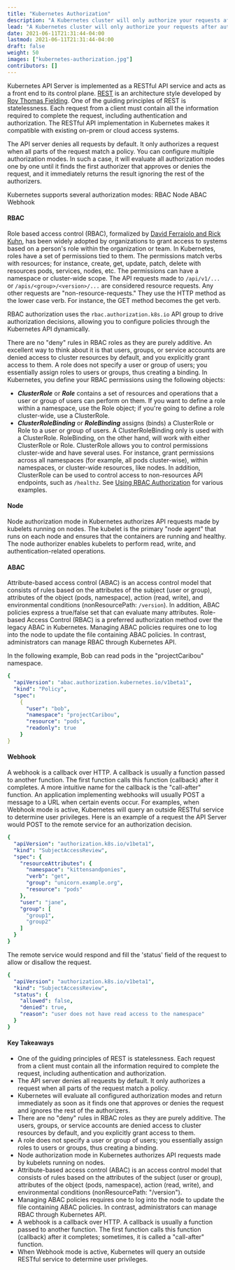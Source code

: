 ```yaml
---
title: "Kubernetes Authorization"
description: "A Kubernetes cluster will only authorize your requests after authentication. Authorization grants you access permission for resources in the cluster."
lead: "A Kubernetes cluster will only authorize your requests after authentication. Authorization grants you access permission for resources in the cluster."
date: 2021-06-11T21:31:44-04:00
lastmod: 2021-06-11T21:31:44-04:00
draft: false
weight: 50
images: ["kubernetes-authorization.jpg"]
contributors: []
---
```


Kubernetes API Server is implemented as a RESTful API service and acts as a front end to its control plane. [REST](https://www.ics.uci.edu/~fielding/pubs/dissertation/rest_arch_style.htm) is an architecture style developed by [Roy Thomas Fielding](http://www.ics.uci.edu/~fielding/). One of the guiding principles of REST is statelessness. Each request from a client must contain all the information required to complete the request, including authentication and authorization. The RESTful API implementation in Kubernetes makes it compatible with existing on-prem or cloud access systems.  

The API server denies all requests by default. It only authorizes a request when all parts of the request match a policy. You can configure multiple authorization modes. In such a case, it will evaluate all authorization modes one by one until it finds the first authorizer that approves or denies the request, and it immediately returns the result ignoring the rest of the authorizers.

Kubernetes supports several authorization modes:
RBAC
Node
ABAC
Webhook

#### RBAC

Role based access control (RBAC), formalized by [David Ferraiolo and Rick Kuhn](https://csrc.nist.gov/publications/detail/conference-paper/1992/10/13/role-based-access-controls), has been widely adopted by organizations to grant access to systems based on a person's role within the organization or team.  In Kubernetes, roles have a set of permissions tied to them. The permissions match verbs with resources; for instance,  create, get, update, patch, delete with resources pods, services, nodes, etc. The permissions can have a namespace or cluster-wide scope. The API requests made to ```/api/v1/...``` or ```/apis/<group>/<version>/...``` are considered resource requests. Any other requests are "non-resource-requests." They use the HTTP method as the lower case verb. For instance, the GET method becomes the get verb.

RBAC authorization uses the ```rbac.authorization.k8s.io``` API group to drive authorization decisions, allowing you to configure policies through the Kubernetes API dynamically.

There are no "deny" rules in RBAC roles as they are purely additive. An excellent way to think about it is that users, groups, or service accounts are denied access to cluster resources by default, and you explicitly grant access to them. A role does not specify a user or group of users; you essentially assign roles to users or groups, thus creating a binding.  In Kubernetes, you define your RBAC permissions using the following objects:

* ***ClusterRole*** or ***Role*** contains a set of resources and operations that a user or group of users can perform on them. If you want to define a role within a namespace, use the Role object; if you're going to define a role cluster-wide, use a ClusterRole.
* ***ClusterRoleBinding*** or ***RoleBinding*** assigns (binds) a ClusterRole or Role to a user or group of users. A ClusterRoleBinding only is used with a ClusterRole. RoleBinding, on the other hand, will work with either ClusterRole or Role.
ClusterRole allows you to control permissions cluster-wide and have several uses. For instance, grant permissions across all namespaces (for example, all pods cluster-wise), within namespaces, or cluster-wide resources, like nodes. In addition, ClusterRole can be used to control access to non-resources API endpoints, such as ```/healthz```. See [Using RBAC Authorization](https://kubernetes.io/docs/reference/access-authn-authz/rbac/) for various examples.

#### Node

Node authorization mode in Kubernetes authorizes API requests made by kubelets running on nodes. The kubelet is the primary "node agent" that runs on each node and ensures that the containers are running and healthy.  The node authorizer enables kubelets to perform read, write, and authentication-related operations.

#### ABAC

Attribute-based access control (ABAC) is an access control model that consists of rules based on the attributes of the subject (user or group), attributes of the object (pods, namespace), action (read, write), and environmental conditions (nonResourcePath: ```/version```). In addition, ABAC policies express a true/false set that can evaluate many attributes.  Role-based Access Control (RBAC) is a preferred authorization method over the legacy ABAC in Kubernetes. Managing ABAC policies requires one to log into the node to update the file containing ABAC policies. In contrast, administrators can manage RBAC through Kubernetes API.

In the following example, Bob can read pods in the "projectCaribou" namespace.

```yaml
{
  "apiVersion": "abac.authorization.kubernetes.io/v1beta1",
  "kind": "Policy",
  "spec":
    {
      "user": "bob",
      "namespace": "projectCaribou",
      "resource": "pods",
      "readonly": true
    }
}
```

#### Webhook

A webhook is a callback over HTTP. A callback is usually a function passed to another function. The first function calls this function (callback) after it completes.  A more intuitive name for the callback is the "call-after" function. An application implementing webhooks will usually POST  a message to a URL when certain events occur. For examples, when Webhook mode is active, Kubernetes will query an outside RESTful service to determine user privileges. Here is an example of a request the API Server would POST to the remote service for an authorization decision.

```yaml
{
  "apiVersion": "authorization.k8s.io/v1beta1",
  "kind": "SubjectAccessReview",
  "spec": {
    "resourceAttributes": {
      "namespace": "kittensandponies",
      "verb": "get",
      "group": "unicorn.example.org",
      "resource": "pods"
    },
    "user": "jane",
    "group": [
      "group1",
      "group2"
    ]
  }
}
```
The remote service would respond and fill the 'status' field of the request to allow or disallow the request.

```yaml
{
  "apiVersion": "authorization.k8s.io/v1beta1",
  "kind": "SubjectAccessReview",
  "status": {
    "allowed": false,
    "denied": true,
    "reason": "user does not have read access to the namespace"
  }
}
```

#### Key Takeaways

* One of the guiding principles of REST is statelessness. Each request from a client must contain all the information required to complete the request, including authentication and authorization.  
* The API server denies all requests by default. It only authorizes a request when all parts of the request match a policy. 
* Kubernetes will evaluate all configured authorization modes and return immediately as soon as it finds one that approves or denies the request and ignores the rest of the authorizers.
* There are no "deny" rules in RBAC roles as they are purely additive.  The users, groups, or service accounts are denied access to cluster resources by default, and you explicitly grant access to them. 
* A role does not specify a user or group of users; you essentially assign roles to users or groups, thus creating a binding. 
* Node authorization mode in Kubernetes authorizes API requests made by kubelets running on nodes.
* Attribute-based access control (ABAC) is an access control model that consists of rules based on the attributes of the subject (user or group), attributes of the object (pods, namespace), action (read, write), and environmental conditions (nonResourcePath: "/version").
* Managing ABAC policies requires one to log into the node to update the file containing ABAC policies. In contrast, administrators can manage RBAC through Kubernetes API. 
* A webhook is a callback over HTTP. A callback is usually a function passed to another function. The first function calls this function (callback) after it completes; sometimes, it is called a "call-after" function. 
 * When Webhook mode is active, Kubernetes will query an outside RESTful service to determine user privileges. 